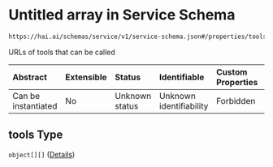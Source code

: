 # Untitled array in Service Schema

```txt
https://hai.ai/schemas/service/v1/service-schema.json#/properties/tools
```

URLs of tools that can be called

| Abstract            | Extensible | Status         | Identifiable            | Custom Properties | Additional Properties | Access Restrictions | Defined In                                                                                              |
| :------------------ | :--------- | :------------- | :---------------------- | :---------------- | :-------------------- | :------------------ | :------------------------------------------------------------------------------------------------------ |
| Can be instantiated | No         | Unknown status | Unknown identifiability | Forbidden         | Allowed               | none                | [service.schema.json\*](../../schemas/components/service/v1/service.schema.json "open original schema") |

## tools Type

`object[][]` ([Details](tool-items.md))
